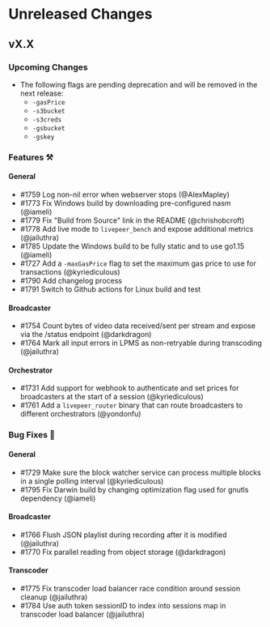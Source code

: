 # Unreleased Changes

## vX.X

### Upcoming Changes

- The following flags are pending deprecation and will be removed in the next release:
    - `-gasPrice`
    - `-s3bucket`
    - `-s3creds`
    - `-gsbucket`
    - `-gskey`

### Features ⚒

#### General

- \#1759 Log non-nil error when webserver stops (@AlexMapley)
- \#1773 Fix Windows build by downloading pre-configured nasm (@iameli)
- \#1779 Fix "Build from Source" link in the README (@chrishobcroft)
- \#1778 Add live mode to `livepeer_bench` and expose additional metrics (@jailuthra)
- \#1785 Update the Windows build to be fully static and to use go1.15 (@iameli)
- \#1727 Add a `-maxGasPrice` flag to set the maximum gas price to use for transactions (@kyriediculous)
- \#1790 Add changelog process
- \#1791 Switch to Github actions for Linux build and test

#### Broadcaster

- \#1754 Count bytes of video data received/sent per stream and expose via the /status endpoint (@darkdragon)
- \#1764 Mark all input errors in LPMS as non-retryable during transcoding (@jailuthra)

#### Orchestrator

- \#1731 Add support for webhook to authenticate and set prices for broadcasters at the start of a session (@kyriediculous)
- \#1761 Add a `livepeer_router` binary that can route broadcasters to different orchestrators (@yondonfu)

### Bug Fixes 🐞

#### General

- \#1729 Make sure the block watcher service can process multiple blocks in a single polling interval (@kyriediculous)
- \#1795 Fix Darwin build by changing optimization flag used for gnutls dependency (@iameli)

#### Broadcaster

- \#1766 Flush JSON playlist during recording after it is modified (@jailuthra)
- \#1770 Fix parallel reading from object storage (@darkdragon)

#### Transcoder

- \#1775 Fix transcoder load balancer race condition around session cleanup (@jailuthra)
- \#1784 Use auth token sessionID to index into sessions map in transcoder load balancer (@jailuthra)